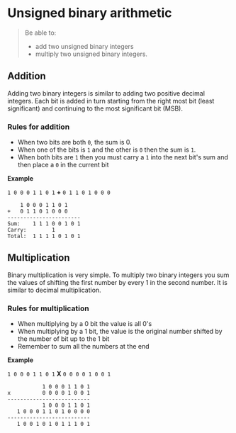 # Unsigned binary arithmetic

> Be able to:
> * add two unsigned binary integers
> * multiply two unsigned binary integers.

## Addition

Adding two binary integers is similar to adding two positive decimal integers. 
Each bit is added in turn starting from the right most bit (least significant) and continuing to the most significant bit (MSB).

### Rules for addition

* When two bits are both `0`, the sum is 0.
* When one of the bits is `1` and the other is `0` then the sum is `1`.
* When both bits are `1` then you must carry a `1` into the next bit's sum and then place a `0` in the current bit

**Example**

`1 0 0 0 1 1 0 1` **+** `0 1 1 0 1 0 0 0`

```
	1 0 0 0 1 1 0 1
+	0 1 1 0 1 0 0 0
-----------------------
Sum:	1 1 1 0 0 1 0 1
Carry:        1
Total:  1 1 1 1 0 1 0 1
```

## Multiplication

Binary multiplication is very simple. To multiply two binary integers you sum the values of shifting the first number by every 1 in the second number. It is similar to decimal multiplication.

### Rules for multiplication

* When multiplying by a 0 bit the value is all 0's
* When multiplying by a 1 bit, the value is the original number shifted by the number of bit up to the 1 bit
* Remember to sum all the numbers at the end

**Example**

`1 0 0 0 1 1 0 1` **X** `0 0 0 0 1 0 0 1`

```
           1 0 0 0 1 1 0 1
x          0 0 0 0 1 0 0 1
--------------------------
           1 0 0 0 1 1 0 1
   1 0 0 0 1 1 0 1 0 0 0 0	    
--------------------------
   1 0 0 1 0 1 0 1 1 1 0 1
```
